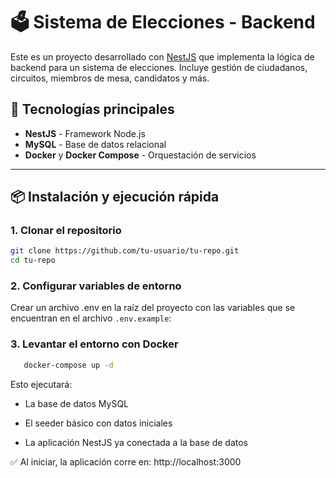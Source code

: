 # 🗳️ Sistema de Elecciones - Backend

Este es un proyecto desarrollado con [NestJS](https://nestjs.com/) que implementa la lógica de backend para un sistema
de elecciones. Incluye gestión de ciudadanos, circuitos, miembros de mesa, candidatos y más.

## 🚀 Tecnologías principales

- **NestJS** - Framework Node.js
- **MySQL** - Base de datos relacional
- **Docker** y **Docker Compose** - Orquestación de servicios

---

## 📦 Instalación y ejecución rápida

### 1. Clonar el repositorio

```bash
git clone https://github.com/tu-usuario/tu-repo.git
cd tu-repo
```

### 2. Configurar variables de entorno

Crear un archivo .env en la raíz del proyecto con las variables que se encuentran en el archivo `.env.example`:

### 3. Levantar el entorno con Docker

```bash
   docker-compose up -d
```

Esto ejecutará:

- La base de datos MySQL

- El seeder básico con datos iniciales

- La aplicación NestJS ya conectada a la base de datos

✅ Al iniciar, la aplicación corre en: http://localhost:3000
